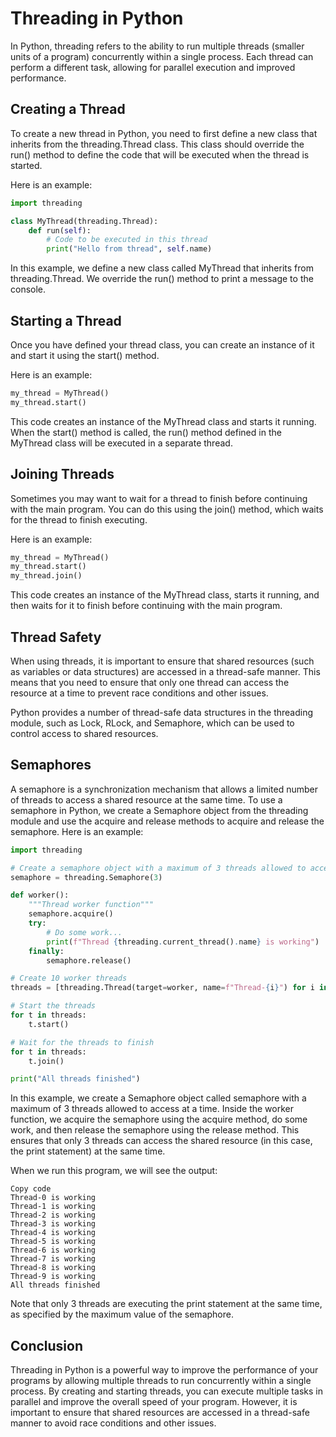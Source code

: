 # Threading in Python

In Python, threading refers to the ability to run multiple threads (smaller units of a program) concurrently within a single process. Each thread can perform a different task, allowing for parallel execution and improved performance.

## Creating a Thread

To create a new thread in Python, you need to first define a new class that inherits from the threading.Thread class. This class should override the run() method to define the code that will be executed when the thread is started.

Here is an example:

````python
import threading

class MyThread(threading.Thread):
    def run(self):
        # Code to be executed in this thread
        print("Hello from thread", self.name)
````

In this example, we define a new class called MyThread that inherits from threading.Thread. We override the run() method to print a message to the console.

## Starting a Thread

Once you have defined your thread class, you can create an instance of it and start it using the start() method.

Here is an example:

````python
my_thread = MyThread()
my_thread.start()
````

This code creates an instance of the MyThread class and starts it running. When the start() method is called, the run() method defined in the MyThread class will be executed in a separate thread.

## Joining Threads

Sometimes you may want to wait for a thread to finish before continuing with the main program. You can do this using the join() method, which waits for the thread to finish executing.

Here is an example:

````python
my_thread = MyThread()
my_thread.start()
my_thread.join()
````

This code creates an instance of the MyThread class, starts it running, and then waits for it to finish before continuing with the main program.

## Thread Safety

When using threads, it is important to ensure that shared resources (such as variables or data structures) are accessed in a thread-safe manner. This means that you need to ensure that only one thread can access the resource at a time to prevent race conditions and other issues.

Python provides a number of thread-safe data structures in the threading module, such as Lock, RLock, and Semaphore, which can be used to control access to shared resources.

## Semaphores

A semaphore is a synchronization mechanism that allows a limited number of threads to access a shared resource at the same time. To use a semaphore in Python, we create a Semaphore object from the threading module and use the acquire and release methods to acquire and release the semaphore. Here is an example:

````python
import threading

# Create a semaphore object with a maximum of 3 threads allowed to access at a time
semaphore = threading.Semaphore(3)

def worker():
    """Thread worker function"""
    semaphore.acquire()
    try:
        # Do some work...
        print(f"Thread {threading.current_thread().name} is working")
    finally:
        semaphore.release()

# Create 10 worker threads
threads = [threading.Thread(target=worker, name=f"Thread-{i}") for i in range(10)]

# Start the threads
for t in threads:
    t.start()

# Wait for the threads to finish
for t in threads:
    t.join()

print("All threads finished")
````

In this example, we create a Semaphore object called semaphore with a maximum of 3 threads allowed to access at a time. Inside the worker function, we acquire the semaphore using the acquire method, do some work, and then release the semaphore using the release method. This ensures that only 3 threads can access the shared resource (in this case, the print statement) at the same time.

When we run this program, we will see the output:

````console
Copy code
Thread-0 is working
Thread-1 is working
Thread-2 is working
Thread-3 is working
Thread-4 is working
Thread-5 is working
Thread-6 is working
Thread-7 is working
Thread-8 is working
Thread-9 is working
All threads finished
````

Note that only 3 threads are executing the print statement at the same time, as specified by the maximum value of the semaphore.

## Conclusion

Threading in Python is a powerful way to improve the performance of your programs by allowing multiple threads to run concurrently within a single process. By creating and starting threads, you can execute multiple tasks in parallel and improve the overall speed of your program. However, it is important to ensure that shared resources are accessed in a thread-safe manner to avoid race conditions and other issues.
